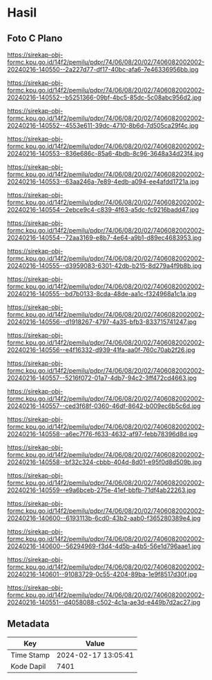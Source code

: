 # Hasil

## Foto C Plano

https://sirekap-obj-formc.kpu.go.id/14f2/pemilu/pdpr/74/06/08/20/02/7406082002002-20240216-140550--2a227d77-df17-40bc-afa6-7e46336956bb.jpg

https://sirekap-obj-formc.kpu.go.id/14f2/pemilu/pdpr/74/06/08/20/02/7406082002002-20240216-140552--b5251366-09bf-4bc5-85dc-5c08abc956d2.jpg

https://sirekap-obj-formc.kpu.go.id/14f2/pemilu/pdpr/74/06/08/20/02/7406082002002-20240216-140552--4553e611-39dc-4710-8b6d-7d505ca29f4c.jpg

https://sirekap-obj-formc.kpu.go.id/14f2/pemilu/pdpr/74/06/08/20/02/7406082002002-20240216-140553--836e686c-85a6-4bdb-8c96-3648a34d23f4.jpg

https://sirekap-obj-formc.kpu.go.id/14f2/pemilu/pdpr/74/06/08/20/02/7406082002002-20240216-140553--63aa246a-7e89-4edb-a094-ee4afdd1721a.jpg

https://sirekap-obj-formc.kpu.go.id/14f2/pemilu/pdpr/74/06/08/20/02/7406082002002-20240216-140554--2ebce9c4-c839-4f63-a5dc-fc9216badd47.jpg

https://sirekap-obj-formc.kpu.go.id/14f2/pemilu/pdpr/74/06/08/20/02/7406082002002-20240216-140554--72aa3169-e8b7-4e64-a9b1-d89ec4683953.jpg

https://sirekap-obj-formc.kpu.go.id/14f2/pemilu/pdpr/74/06/08/20/02/7406082002002-20240216-140555--d3959083-6301-42db-b215-8d279a4f9b8b.jpg

https://sirekap-obj-formc.kpu.go.id/14f2/pemilu/pdpr/74/06/08/20/02/7406082002002-20240216-140555--bd7b0133-8cda-48de-aa1c-f324968a1c1a.jpg

https://sirekap-obj-formc.kpu.go.id/14f2/pemilu/pdpr/74/06/08/20/02/7406082002002-20240216-140556--d1918267-4797-4a35-bfb3-833715741247.jpg

https://sirekap-obj-formc.kpu.go.id/14f2/pemilu/pdpr/74/06/08/20/02/7406082002002-20240216-140556--e4f16332-d939-41fa-aa0f-760c70ab2f26.jpg

https://sirekap-obj-formc.kpu.go.id/14f2/pemilu/pdpr/74/06/08/20/02/7406082002002-20240216-140557--5216f072-01a7-4db7-94c2-3ff472cd4663.jpg

https://sirekap-obj-formc.kpu.go.id/14f2/pemilu/pdpr/74/06/08/20/02/7406082002002-20240216-140557--ced3f68f-0360-46df-8642-b009ec6b5c6d.jpg

https://sirekap-obj-formc.kpu.go.id/14f2/pemilu/pdpr/74/06/08/20/02/7406082002002-20240216-140558--a6ec7f76-f633-4632-af97-febb78396d8d.jpg

https://sirekap-obj-formc.kpu.go.id/14f2/pemilu/pdpr/74/06/08/20/02/7406082002002-20240216-140558--bf32c324-cbbb-404d-8d01-e95f0d8d509b.jpg

https://sirekap-obj-formc.kpu.go.id/14f2/pemilu/pdpr/74/06/08/20/02/7406082002002-20240216-140559--e9a6bceb-275e-41ef-bbfb-71df4ab22263.jpg

https://sirekap-obj-formc.kpu.go.id/14f2/pemilu/pdpr/74/06/08/20/02/7406082002002-20240216-140600--6193113b-6cd0-43b2-aab0-f365280389e4.jpg

https://sirekap-obj-formc.kpu.go.id/14f2/pemilu/pdpr/74/06/08/20/02/7406082002002-20240216-140600--56294969-f3d4-4d5b-a4b5-56e1d796aae1.jpg

https://sirekap-obj-formc.kpu.go.id/14f2/pemilu/pdpr/74/06/08/20/02/7406082002002-20240216-140601--91083729-0c55-4204-89ba-1e9f8517d30f.jpg

https://sirekap-obj-formc.kpu.go.id/14f2/pemilu/pdpr/74/06/08/20/02/7406082002002-20240216-140551--d4058088-c502-4c1a-ae3d-e449b7d2ac27.jpg


## Metadata

| Key        | Value               |
| ---------- | ------------------- |
| Time Stamp | 2024-02-17 13:05:41 |
| Kode Dapil | 7401                |



